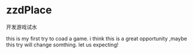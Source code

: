 # zzdPlace
开发游戏试水

this is my first try to coad a game.
i think this is a great opportunity ,maybe this try will change somthing.
let us expecting!
